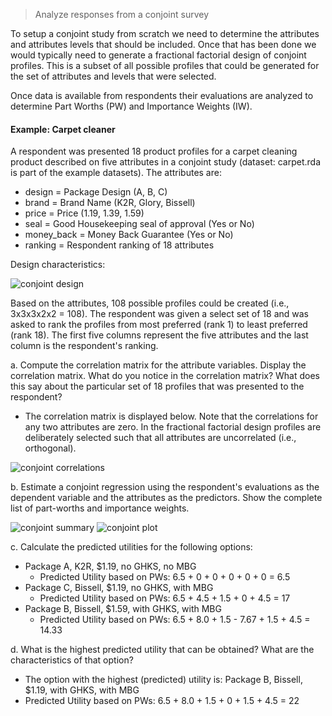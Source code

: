 > Analyze responses from a conjoint survey

To setup a conjoint study from scratch we need to determine the attributes and attributes levels that should be included. Once that has been done we would typically need to generate a fractional factorial design of conjoint profiles. This is a subset of all possible profiles that could be generated for the set of attributes and levels that were selected.

Once data is available from respondents their evaluations are analyzed to determine Part Worths (PW) and Importance Weights (IW).

#### Example: Carpet cleaner

A respondent was presented 18 product profiles for a carpet cleaning product described on five attributes in a conjoint study (dataset: carpet.rda is part of the example datasets). The attributes are:

- design = Package Design (A, B, C)
- brand = Brand Name (K2R, Glory, Bissell)
- price = Price (1.19, 1.39, 1.59)
- seal = Good Housekeeping seal of approval (Yes or No)
- money_back = Money Back Guarantee (Yes or No)
- ranking = Respondent ranking of 18 attributes

Design characteristics:

![conjoint design](http://vnijs.github.io/radiant/marketing/figures_marketing/conjoint_carpet_design.png)

Based on the attributes, 108 possible profiles could be created (i.e., 3x3x3x2x2 = 108). The respondent was given a select set of 18 and was asked to rank the profiles from most preferred (rank 1) to least preferred (rank 18).  The first five columns represent the five attributes and the last column is the respondent's ranking.

a. Compute the correlation matrix for the attribute variables. Display the correlation matrix.  What do you notice in the correlation matrix? What does this say about the particular set of 18 profiles that was presented to the respondent?

* The correlation matrix is displayed below. Note that the correlations for any two attributes are zero. In the fractional factorial design profiles are deliberately selected such that all attributes are uncorrelated (i.e., orthogonal).

![conjoint correlations](http://vnijs.github.io/radiant/marketing/figures_marketing/conjoint_corr_mat.png)

b. Estimate a conjoint regression using the respondent's evaluations as the dependent variable and the attributes as the predictors. Show the complete list of part-worths and importance weights.

![conjoint summary](http://vnijs.github.io/radiant/marketing/figures_marketing/conjoint_summary.png)
![conjoint plot](http://vnijs.github.io/radiant/marketing/figures_marketing/conjoint_plot.png)

c. Calculate the predicted utilities for the following options:

* Package A, K2R, $1.19, no GHKS, no MBG
	- Predicted Utility based on PWs: 6.5 + 0 + 0 + 0 + 0 + 0 = 6.5
* Package C, Bissell, $1.19, no GHKS, with MBG
	- Predicted Utility based on PWs: 6.5 + 4.5 + 1.5 + 0 + 4.5 = 17
* Package B, Bissell, $1.59, with GHKS, with MBG
	- Predicted Utility based on PWs: 6.5 + 8.0 + 1.5 - 7.67 + 1.5 + 4.5 = 14.33

d. What is the highest predicted utility that can be obtained? What are the characteristics of that option?

*	The option with the highest (predicted) utility is: Package B, Bissell, $1.19, with GHKS, with MBG
*	Predicted Utility based on PWs: 6.5 + 8.0 + 1.5 + 0 + 1.5 + 4.5 = 22

